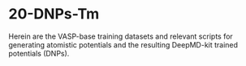 # 20-DNPs-Tm
Herein are the VASP-base training datasets and relevant scripts for generating atomistic potentials and the resulting DeepMD-kit trained potentials (DNPs).

